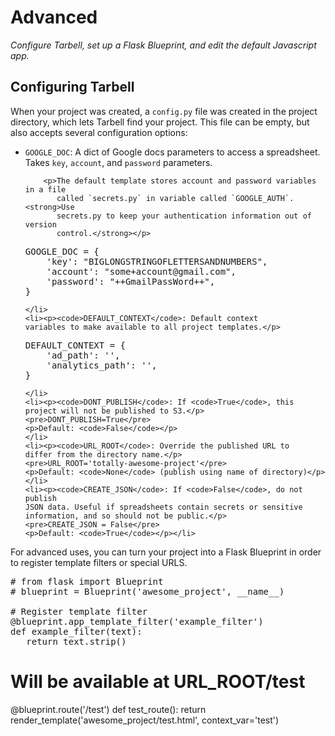 # Advanced
*Configure Tarbell, set up a Flask Blueprint, and edit the default Javascript app.*

## Configuring Tarbell

When your project was created, a <code>config.py</code> file was created in 
the project directory, which lets Tarbell find your project. This file can be 
empty, but also accepts several configuration options:</p>

<ul>
    <li>
        <p><code>GOOGLE_DOC</code>: A dict of Google docs parameters
            to access a spreadsheet. Takes <code>key</code>,
            <code>account</code>, and <code>password</code> parameters.</p>

        <p>The default template stores account and password variables in a file
           called `secrets.py` in variable called `GOOGLE_AUTH`. <strong>Use
           secrets.py to keep your authentication information out of version
           control.</strong></p>

<pre>GOOGLE_DOC = {
    'key': "BIGLONGSTRINGOFLETTERSANDNUMBERS",
    'account': "some+account@gmail.com",
    'password': "++GmailPassWord++",
}</pre>
    </li>
    <li><p><code>DEFAULT_CONTEXT</code>: Default context
    variables to make available to all project templates.</p>
<pre>DEFAULT_CONTEXT = {
    'ad_path': '',
    'analytics_path': '',
}</pre>
    </li>
    <li><p><code>DONT_PUBLISH</code>: If <code>True</code>, this
    project will not be published to S3.</p>
    <pre>DONT_PUBLISH=True</pre>
    <p>Default: <code>False</code></p>
    </li>
    <li><p><code>URL_ROOT</code>: Override the published URL to
    differ from the directory name.</p> 
    <pre>URL_ROOT='totally-awesome-project'</pre>
    <p>Default: <code>None</code> (publish using name of directory)</p>
    </li>
    <li><p><code>CREATE_JSON</code>: If <code>False</code>, do not publish
    JSON data. Useful if spreadsheets contain secrets or sensitive information, and so should not be public.</p>
    <pre>CREATE_JSON = False</pre>
    <p>Default: <code>True</code></p></li>
</ul>

<p>For advanced uses, you can turn your project into a Flask Blueprint in order to
register template filters or special URLS.</p>

<pre># from flask import Blueprint
# blueprint = Blueprint('awesome_project', __name__)

# Register template filter
@blueprint.app_template_filter('example_filter')
def example_filter(text):
   return text.strip()</pre>

# Will be available at URL_ROOT/test
@blueprint.route('/test')
def test_route():
   return render_template('awesome_project/test.html', context_var='test')</pre>

